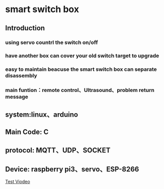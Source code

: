 # smart switch box

##  Introduction
### using servo countrl the switch on/off
###  have another box can cover your old switch target to upgrade
###  easy to maintain  beacuse the smart switch box can separate disassembly
  
  
### main funtion：remote control、Ultrasound、problem return message
  
  system:linux、arduino
  ---------------------
  Main Code: C
  ---------------------
  protocol: MQTT、UDP、SOCKET
  --------------------------
  Device: raspberry pi3、servo、ESP-8266
  --------------------------
[Test Viodeo](https://www.youtube.com/watch?v=i6Ut69lKOhA "Title")

